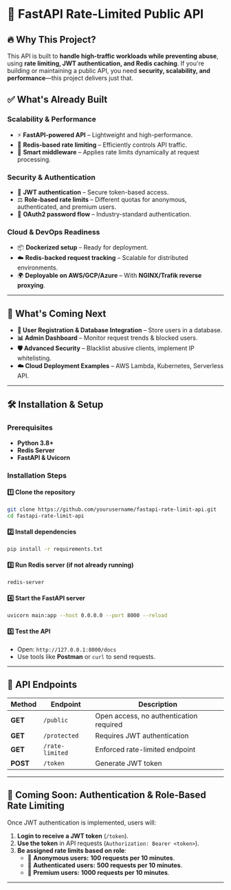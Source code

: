 # 🚀 FastAPI Rate-Limited Public API

## 🔥 Why This Project?
This API is built to **handle high-traffic workloads while preventing abuse**, using **rate limiting, JWT authentication, and Redis caching**. If you're building or maintaining a public API, you need **security, scalability, and performance**—this project delivers just that.

## ✅ What's Already Built
### **Scalability & Performance**
- ⚡ **FastAPI-powered API** – Lightweight and high-performance.
- 🚀 **Redis-based rate limiting** – Efficiently controls API traffic.
- 🧠 **Smart middleware** – Applies rate limits dynamically at request processing.

### **Security & Authentication**
- 🔐 **JWT authentication** – Secure token-based access.
- ⚖️ **Role-based rate limits** – Different quotas for anonymous, authenticated, and premium users.
- 🔄 **OAuth2 password flow** – Industry-standard authentication.

### **Cloud & DevOps Readiness**
- 📦 **Dockerized setup** – Ready for deployment.
- ☁️ **Redis-backed request tracking** – Scalable for distributed environments.
- 🌍 **Deployable on AWS/GCP/Azure** – With **NGINX/Trafik reverse proxying**.

---

## 🚀 What's Coming Next
- **📝 User Registration & Database Integration** – Store users in a database.
- **📊 Admin Dashboard** – Monitor request trends & blocked users.
- **🛡️ Advanced Security** – Blacklist abusive clients, implement IP whitelisting.
- **☁️ Cloud Deployment Examples** – AWS Lambda, Kubernetes, Serverless API.

---

## 🛠 Installation & Setup

### **Prerequisites**
- **Python 3.8+**
- **Redis Server**
- **FastAPI & Uvicorn**

### **Installation Steps**

#### **1️⃣ Clone the repository**
```sh
git clone https://github.com/yourusername/fastapi-rate-limit-api.git
cd fastapi-rate-limit-api
```

#### **2️⃣ Install dependencies**
```sh
pip install -r requirements.txt
```

#### **3️⃣ Run Redis server** (if not already running)
```sh
redis-server
```

#### **4️⃣ Start the FastAPI server**
```sh
uvicorn main:app --host 0.0.0.0 --port 8000 --reload
```

#### **5️⃣ Test the API**
- Open: `http://127.0.0.1:8000/docs`
- Use tools like **Postman** or `curl` to send requests.

---

## 🔗 API Endpoints

| **Method** | **Endpoint** | **Description** |
|-----------|------------|----------------|
| **GET** | `/public` | Open access, no authentication required |
| **GET** | `/protected` | Requires JWT authentication |
| **GET** | `/rate-limited` | Enforced rate-limited endpoint |
| **POST** | `/token` | Generate JWT token |

---

## 🔑 Coming Soon: Authentication & Role-Based Rate Limiting

Once JWT authentication is implemented, users will:
1. **Login to receive a JWT token** (`/token`).
2. **Use the token** in API requests (`Authorization: Bearer <token>`).
3. **Be assigned rate limits based on role**:
   - 🔹 **Anonymous users:** **100 requests per 10 minutes**.
   - 🔹 **Authenticated users:** **500 requests per 10 minutes**.
   - 🔹 **Premium users:** **1000 requests per 10 minutes**.

---
